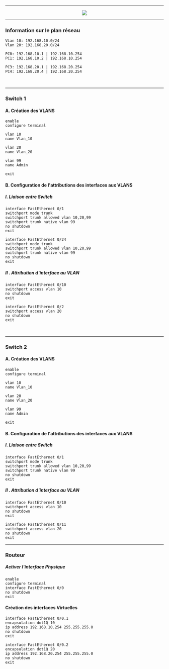 -----------------------------------------------------------------------------------------------------------------------------------------------
<p align ='center'> <img src='https://user-images.githubusercontent.com/35907/227744660-e51df597-ba58-4fe8-ac26-cf169eacb185.png'> </p>



-----------------------------------------------------------------------------------------------------------------------------------------------
### Information sur le plan réseau
```
VLan 10: 192.168.10.0/24
Vlan 20: 192.168.20.0/24

PC0: 192.168.10.1 | 192.168.10.254
PC1: 192.168.10.2 | 192.168.10.254

PC3: 192.168.20.1 | 192.168.20.254
PC4: 192.168.20.4 | 192.168.20.254
```

<br />


-----------------------------------------------------------------------------------------------------------------------------------------------
### Switch 1

#### A. Création des VLANS 
```
enable
configure terminal

vlan 10
name Vlan_10

vlan 20
name Vlan_20

vlan 99
name Admin

exit
```


#### B. Configuration de l'attributions des interfaces aux VLANS
##### I. Liaison entre Switch
```
interface FastEthernet 0/1
switchport mode trunk
switchport trunk allowed vlan 10,20,99
switchport trunk native vlan 99
no shutdown
exit

interface FastEthernet 0/24
switchport mode trunk
switchport trunk allowed vlan 10,20,99
switchport trunk native vlan 99
no shutdown
exit

```

##### II . Attribution d'interface au VLAN
```
interface FastEthernet 0/10
switchport access vlan 10
no shutdown
exit

interface FastEthernet 0/2
switchport access vlan 20
no shutdown
exit
```



<br />

-----------------------------------------------------------------------------------------------------------------------------------------------
### Switch 2

#### A. Création des VLANS 
```
enable
configure terminal

vlan 10
name Vlan_10

vlan 20
name Vlan_20

vlan 99
name Admin

exit
```

#### B. Configuration de l'attributions des interfaces aux VLANS
##### I. Liaison entre Switch
```
interface FastEthernet 0/1
switchport mode trunk
switchport trunk allowed vlan 10,20,99
switchport trunk native vlan 99
no shutdown
exit
```

##### II . Attribution d'interface au VLAN
```
interface FastEthernet 0/10
switchport access vlan 10
no shutdown
exit

interface FastEthernet 0/11
switchport access vlan 20
no shutdown
exit
```

-----------------------------------------------------------------------------------------------------------------------------------------------
### Routeur

##### Activer l'interface Physique
```
enable
configure terminal
interface FastEthernet 0/0
no shutdown
exit
```

#### Création des interfaces Virtuelles
```
interface FastEthernet 0/0.1
encapsulation dot1Q 10
ip address 192.168.10.254 255.255.255.0 
no shutdown
exit

interface FastEthernet 0/0.2
encapsulation dot1Q 20
ip address 192.168.20.254 255.255.255.0 
no shutdown
exit

```
